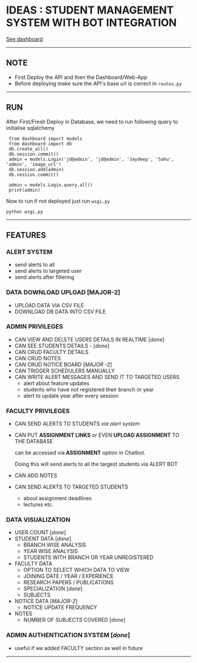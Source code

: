 # IDEAS : STUDENT MANAGEMENT SYSTEM WITH BOT INTEGRATION

[See dashboard](https://dashboard-ies-ipsabot.herokuapp.com/)
- --
## NOTE
- First Deploy the API and then the Dashboard/Web-App
- Before deploying make sure the API's base url is correct in `routes.py`
- - -
## RUN
After First/Fresh Deploy in Database, we need to run following query to initialise sqlalchemy

 ```
  from dashboard import models
  from dashboard import db
  db.create_all()
  db.session.commit()
  admin = models.Login('jd@admin', 'jd@admin', 'Jaydeep', 'Sahu', 'admin', 'image_url')
  db.session.add(admin)
  db.session.commit()
  
  admin = models.Login.query.all()
  print(admin)
  ```
Now to run if not deployed just run `wsgi.py`
```commandline
python wsgi.py
```

- --
## FEATURES

### ALERT SYSTEM
- send alerts to all
- send alerts to targeted user
- send alerts after filtering

### DATA DOWNLOAD UPLOAD [MAJOR-2]
- UPLOAD DATA VIA CSV FILE
- DOWNLOAD DB DATA INTO CSV FILE

### ADMIN PRIVILEGES
- CAN VIEW AND DELETE USERS DETAILS IN REALTIME [_done_]
- CAN SEE STUDENTS DETAILS - [_done_]
- CAN CRUD FACULTY DETAILS
- CAN CRUD NOTES
- CAN CRUD NOTICE BOARD [_MAJOR -2_]
- CAN TRIGGER SCHEDULERS MANUALLY 
- CAN WRITE ALERT MESSAGES AND SEND IT TO TARGETED USERS 
  - alert about feature updates
  - students who have not registered their branch or year
  - alert to update year after every session

### FACULTY PRIVILEGES
- CAN SEND ALERTS TO STUDENTS _via alert system_
- CAN PUT **ASSIGNMENT LINKS** or EVEN **UPLOAD ASSIGNMENT** TO THE DATABASE

  can be accessed  via **ASSIGNMENT** option in Chatbot.
  
  Doing this will send alerts to all the targest students via ALERT BOT
- CAN ADD NOTES
- CAN SEND ALERTS TO TARGETED STUDENTS

  - about assignment deadlines
  - lectures etc.

### DATA VISUALIZATION

- USER COUNT [_done_]
- STUDENT DATA [_done_]
  - BRANCH WISE ANALYSIS
  - YEAR WISE ANALYSIS
  - STUDENTS WITH BRANCH OR YEAR UNREGISTERED
- FACULTY DATA 
  - OPTION TO SELECT WHICH DATA TO VIEW
  - JOINING DATE / YEAR / EXPERIENCE
  - RESEARCH PAPERS / PUBLICATIONS
  - SPECIALIZATION [_done_]
  - SUBJECTS 
- NOTICE DATA [_MAJOR-2_]
  - NOTICE UPDATE FREQUENCY 
- NOTES
  - NUMBER OF SUBJECTS COVERED [_done_]

### ADMIN AUTHENTICATION SYSTEM [_done_]
- useful if we added FACULTY section as well in future

---

